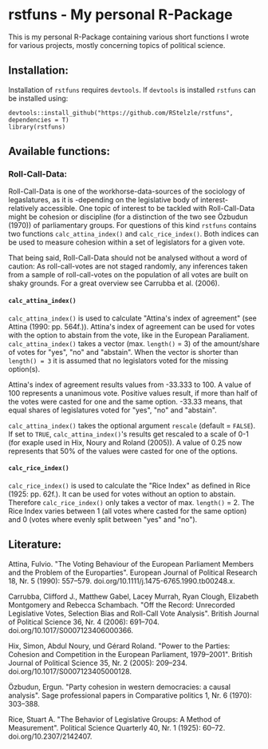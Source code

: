 # rstfuns - My personal R-Package

This is my personal R-Package containing various short functions I wrote for various projects, mostly concerning topics of political science.

## Installation:

Installation of `rstfuns` requires `devtools`. If `devtools` is installed `rstfuns` can be installed using:

```
devtools::install_github("https://github.com/RStelzle/rstfuns", dependencies = T)
library(rstfuns)
```

## Available functions:

### Roll-Call-Data:

Roll-Call-Data is one of the workhorse-data-sources of the sociology of legaslatures, as it is -depending on the legislative body of interest- relatively accessible. One topic of interest to be tackled with Roll-Call-Data might be cohesion or discipline (for a distinction of the two see Özbudun (1970)) of parliamentary groups. For questions of this kind `rstfuns` contains two functions `calc_attina_index()` and `calc_rice_index()`. Both indices can be used to measure cohesion within a set of legislators for a given vote.

That being said, Roll-Call-Data should not be analysed without a word of caution: As roll-call-votes are not staged randomly, any inferences taken from a sample of roll-call-votes on the population of all votes are built on shaky grounds. For a great overview see Carrubba et al. (2006).

#### `calc_attina_index()`

`calc_attina_index()` is used to calculate "Attina's index of agreement" (see Attina (1990: pp. 564f.)). Attina's index of agreement can be used for votes with the option to abstain from the vote, like in the European Paraliament. `calc_attina_index()` takes a vector (max. `length()` = 3) of the amount/share of votes for "yes", "no" and "abstain". When the vector is shorter than `length() = 3`  it is assumed that no legislators voted for the missing option(s).

Attina's index of agreement results values from -33.333 to 100. A value of 100 represents a unanimous vote. Positive values result, if more than half of the votes were casted for one and the same option. -33.33 means, that equal shares of legislatures voted for "yes", "no" and "abstain".

`calc_attina_index()` takes the optional argument `rescale` (default = `FALSE`). If set to `TRUE`, `calc_attina_index()`'s results get rescaled to a scale of 0-1 (for exaple used in Hix, Noury and Roland (2005)). A value of 0.25 now represents that 50% of the values were casted for one of the options.

#### `calc_rice_index()`
`calc_rice_index()` is used to calculate the "Rice Index" as defined in Rice (1925: pp. 62f.). It can be used for votes without an option to abstain. Therefore `calc_rice_index()` only takes a vector of max. `length()` = 2. The Rice Index varies between 1 (all votes where casted for the same option) and 0 (votes where evenly split between "yes" and "no").


## Literature:


Attina, Fulvio. "The Voting Behaviour of the European Parliament Members and the Problem of the Europarties". European Journal of Political Research 18, Nr. 5 (1990): 557–579. doi.org/10.1111/j.1475-6765.1990.tb00248.x.

Carrubba, Clifford J., Matthew Gabel, Lacey Murrah, Ryan Clough, Elizabeth Montgomery and Rebecca Schambach. "Off the Record: Unrecorded Legislative Votes, Selection Bias and Roll-Call Vote Analysis". British Journal of Political Science 36, Nr. 4 (2006): 691–704. doi.org/10.1017/S0007123406000366.


Hix, Simon, Abdul Noury, und Gérard Roland. "Power to the Parties: Cohesion and Competition in the European Parliament, 1979–2001". British Journal of Political Science 35, Nr. 2 (2005): 209–234. doi.org/10.1017/S0007123405000128.

Özbudun, Ergun. "Party cohesion in western democracies: a causal analysis". Sage professional papers in Comparative politics 1, Nr. 6 (1970): 303–388.

Rice, Stuart A. "The Behavior of Legislative Groups: A Method of Measurement". Political Science Quarterly 40, Nr. 1 (1925): 60–72. doi.org/10.2307/2142407.

